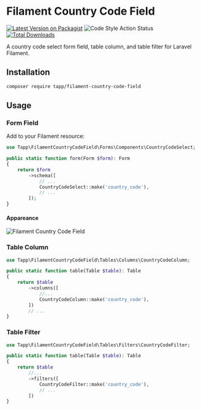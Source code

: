 # Filament Country Code Field

[![Latest Version on Packagist](https://img.shields.io/packagist/v/tapp/filament-country-code-field.svg?style=flat-square)](https://packagist.org/packages/tapp/filament-country-code-field)
![Code Style Action Status](https://github.com/TappNetwork/filament-country-code-field/actions/workflows/pint.yml/badge.svg)
[![Total Downloads](https://img.shields.io/packagist/dt/tapp/filament-country-code-field.svg?style=flat-square)](https://packagist.org/packages/tapp/filament-country-code-field)

A country code select form field, table column, and table filter for Laravel Filament.

## Installation

```bash
composer require tapp/filament-country-code-field
```

## Usage

### Form Field

Add to your Filament resource:

```php
use Tapp\FilamentCountryCodeField\Forms\Components\CountryCodeSelect;

public static function form(Form $form): Form
{
    return $form
        ->schema([
            // ...
            CountryCodeSelect::make('country_code'),
            // ...
        ]);
}
```

#### Appareance

![Filament Country Code Field](https://raw.githubusercontent.com/TappNetwork/filament-country-code-field/main/docs/country_code_select.png)

### Table Column

```php
use Tapp\FilamentCountryCodeField\Tables\Columns\CountryCodeColumn;

public static function table(Table $table): Table
{
    return $table
        ->columns([
            //...
            CountryCodeColumn::make('country_code'),
        ])
        // ...
}
```

### Table Filter

```php
use Tapp\FilamentCountryCodeField\Tables\Filters\CountryCodeFilter;

public static function table(Table $table): Table
{
    return $table
        //...
        ->filters([
            CountryCodeFilter::make('country_code'),
            // ...
        ])
}
```
